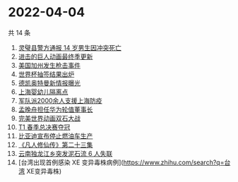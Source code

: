 # 2022-04-04

共 14 条

<!-- BEGIN ZHIHUSEARCH -->
<!-- 最后更新时间 Mon Apr 04 2022 01:08:43 GMT+0800 (China Standard Time) -->
1. [灵璧县警方通报 14 岁男生因冲突死亡](https://www.zhihu.com/search?q=灵璧渔沟中学事件)
1. [进击的巨人动画最终季更新](https://www.zhihu.com/search?q=进击的巨人)
1. [美国加州发生枪击事件](https://www.zhihu.com/search?q=加州枪击)
1. [世界杯抽签结果出炉](https://www.zhihu.com/search?q=世界杯抽签)
1. [德凯奥特曼新情报曝光](https://www.zhihu.com/search?q=德凯奥特曼)
1. [上海婴幼儿隔离点](https://www.zhihu.com/search?q=婴幼儿隔离点)
1. [军队派2000余人支援上海防疫](https://www.zhihu.com/search?q=军队驰援)
1. [孟晚舟担任华为轮值董事长](https://www.zhihu.com/search?q=孟晚舟担任华为轮值董事长)
1. [完美世界动画双石大战](https://www.zhihu.com/search?q=完美世界动画)
1. [T1 春季总决赛夺冠](https://www.zhihu.com/search?q=t1)
1. [比亚迪宣布停止燃油车生产](https://www.zhihu.com/search?q=比亚迪)
1. [《凡人修仙传》第二十三集](https://www.zhihu.com/search?q=凡人修仙传)
1. [云南独龙江乡突发泥石流 6 人失联](https://www.zhihu.com/search?q=云南突发泥石流)
1. [台湾出现首例感染 XE 变异毒株病例](https://www.zhihu.com/search?q=台湾 XE变异毒株)
<!-- END ZHIHUSEARCH -->

